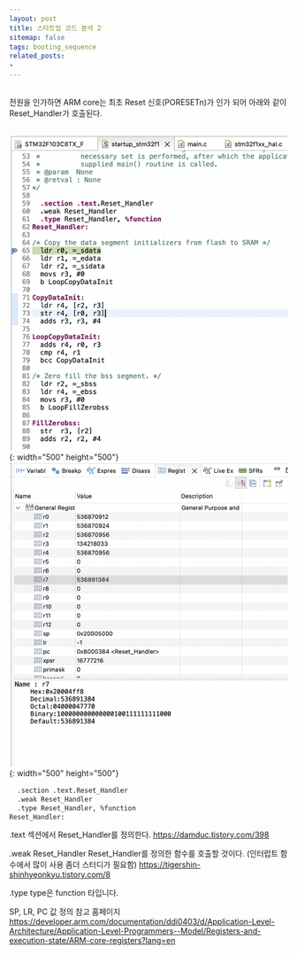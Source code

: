```yaml
---
layout: post
title: 스타트업 코드 분석 2
sitemap: false
tags: booting_sequence
related_posts:
-
---
```


<br />
전원을 인가하면 ARM core는 최초 Reset 신호(PORESETn)가 인가 되어 아래와 같이 Reset_Handler가 호출된다.

<br /> ![memory_map](/assets/img/blog/reset_handler_break_point.png){: width="500" height="500"}
<br /> ![memory_map](/assets/img/blog/reset_handler_register.png){: width="500" height="500"}

~~~
  .section .text.Reset_Handler
  .weak Reset_Handler
  .type Reset_Handler, %function
Reset_Handler:
~~~

.text 섹션에서 Reset_Handler를 정의한다.
https://damduc.tistory.com/398

.weak Reset_Handler Reset_Handler를 정의한 함수를 호출할 것이다. (인터럽트 함수에서 많이 사용 좀더 스터디가 필요함)
https://tigershin-shinhyeonkyu.tistory.com/8

.type type은 function 타입니다.

SP, LR, PC 값 정의 참고 홈페이지
https://developer.arm.com/documentation/ddi0403/d/Application-Level-Architecture/Application-Level-Programmers--Model/Registers-and-execution-state/ARM-core-registers?lang=en
